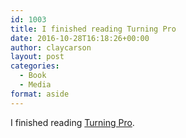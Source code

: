 ```yaml
---
id: 1003
title: I finished reading Turning Pro
date: 2016-10-28T16:18:26+00:00
author: claycarson
layout: post
categories: 
  - Book
  - Media
format: aside
---
```

I finished reading [Turning Pro](http://amazon.com/exec/obidos/ASIN/B0087TUM54/claycarson0c-20).<!--more-->